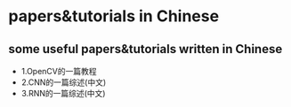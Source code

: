 # papers&tutorials in Chinese
## some useful papers&tutorials written in Chinese
* 1.OpenCV的一篇教程
* 2.CNN的一篇综述(中文)
* 3.RNN的一篇综述(中文)